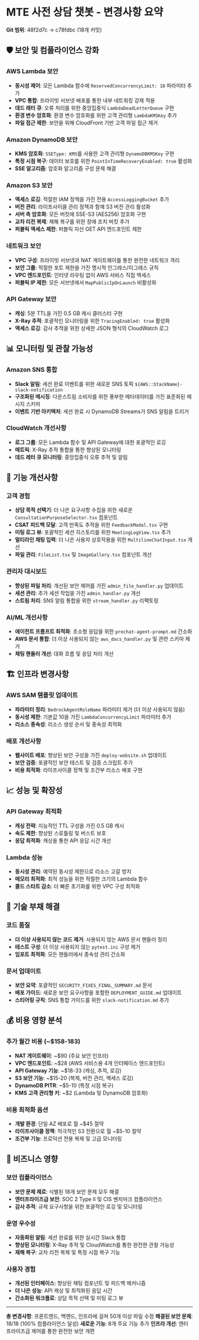 # MTE 사전 상담 챗봇 - 변경사항 요약
**Git 범위**: 48f2d7c → c78fdbc (18개 커밋)

## 🛡️ 보안 및 컴플라이언스 강화

### AWS Lambda 보안
- **동시성 제어**: 모든 Lambda 함수에 `ReservedConcurrencyLimit: 10` 파라미터 추가
- **VPC 통합**: 프라이빗 서브넷 배포를 통한 내부 네트워킹 강제 적용
- **데드 레터 큐**: 오류 처리를 위한 중앙집중식 `LambdaDeadLetterQueue` 구현
- **환경 변수 암호화**: 환경 변수 암호화를 위한 고객 관리형 `LambdaKMSKey` 추가
- **파일 접근 제한**: 보안을 위해 CloudFront 기반 고객 파일 접근 제거

### Amazon DynamoDB 보안
- **KMS 암호화**: `SSEType: KMS`를 사용한 고객 관리형 `DynamoDBKMSKey` 구현
- **특정 시점 복구**: 데이터 보호를 위한 `PointInTimeRecoveryEnabled: true` 활성화
- **SSE 알고리즘**: 암호화 알고리즘 구성 문제 해결

### Amazon S3 보안
- **액세스 로깅**: 적절한 IAM 정책을 가진 전용 `AccessLoggingBucket` 추가
- **버전 관리**: 라이프사이클 관리 정책과 함께 S3 버전 관리 활성화
- **서버 측 암호화**: 모든 버킷에 SSE-S3 (AES256) 암호화 구현
- **교차 리전 복제**: 재해 복구를 위한 장애 조치 버킷 추가
- **퍼블릭 액세스 제한**: 퍼블릭 자산 GET API 엔드포인트 제한

### 네트워크 보안
- **VPC 구성**: 프라이빗 서브넷과 NAT 게이트웨이를 통한 완전한 네트워크 격리
- **보안 그룹**: 적절한 포트 제한을 가진 명시적 인그레스/이그레스 규칙
- **VPC 엔드포인트**: 인터넷 라우팅 없이 AWS 서비스 직접 액세스
- **퍼블릭 IP 제한**: 모든 서브넷에서 `MapPublicIpOnLaunch` 비활성화

### API Gateway 보안
- **캐싱**: 5분 TTL을 가진 0.5 GB 캐시 클러스터 구현
- **X-Ray 추적**: 포괄적인 모니터링을 위한 `TracingEnabled: true` 활성화
- **액세스 로깅**: 감사 추적을 위한 상세한 JSON 형식의 CloudWatch 로그

## 📊 모니터링 및 관찰 가능성

### Amazon SNS 통합
- **Slack 알림**: 세션 완료 이벤트를 위한 새로운 SNS 토픽 `${AWS::StackName}-slack-notification`
- **구조화된 메시징**: 다운스트림 소비자를 위한 풍부한 메타데이터를 가진 표준화된 메시지 스키마
- **이벤트 기반 아키텍처**: 세션 완료 시 DynamoDB Streams가 SNS 알림을 트리거

### CloudWatch 개선사항
- **로그 그룹**: 모든 Lambda 함수 및 API Gateway에 대한 포괄적인 로깅
- **메트릭**: X-Ray 추적 통합을 통한 향상된 모니터링
- **데드 레터 큐 모니터링**: 중앙집중식 오류 추적 및 알림

## 🎯 기능 개선사항

### 고객 경험
- **상담 목적 선택기**: 더 나은 요구사항 수집을 위한 새로운 `ConsultationPurposeSelector.tsx` 컴포넌트
- **CSAT 피드백 모달**: 고객 만족도 추적을 위한 `FeedbackModal.tsx` 구현
- **미팅 로그 뷰**: 포괄적인 세션 히스토리를 위한 `MeetingLogView.tsx` 추가
- **멀티라인 채팅 입력**: 더 나은 사용자 상호작용을 위한 `MultilineChatInput.tsx` 개선
- **파일 관리**: `FileList.tsx` 및 `ImageGallery.tsx` 컴포넌트 개선

### 관리자 대시보드
- **향상된 파일 처리**: 개선된 보안 제어를 가진 `admin_file_handler.py` 업데이트
- **세션 관리**: 추가 세션 작업을 가진 `admin_handler.py` 개선
- **스트림 처리**: SNS 알림 통합을 위한 `stream_handler.py` 리팩토링

### AI/ML 개선사항
- **에이전트 프롬프트 최적화**: 초소형 응답을 위한 `prechat-agent-prompt.md` 간소화
- **AWS 문서 통합**: 더 이상 사용되지 않는 `aws_docs_handler.py` 및 관련 스키마 제거
- **채팅 핸들러 개선**: 대화 흐름 및 응답 처리 개선

## 🏗️ 인프라 변경사항

### AWS SAM 템플릿 업데이트
- **파라미터 정리**: `BedrockAgentRoleName` 파라미터 제거 (더 이상 사용되지 않음)
- **동시성 제한**: 기본값 10을 가진 `LambdaConcurrencyLimit` 파라미터 추가
- **리소스 종속성**: 리소스 생성 순서 및 종속성 최적화

### 배포 개선사항
- **웹사이트 배포**: 향상된 보안 구성을 가진 `deploy-website.sh` 업데이트
- **보안 검증**: 포괄적인 보안 테스트 및 검증 스크립트 추가
- **비용 최적화**: 라이프사이클 정책 및 조건부 리소스 배포 구현

## 📈 성능 및 확장성

### API Gateway 최적화
- **캐싱 전략**: 지능적인 TTL 구성을 가진 0.5 GB 캐시
- **속도 제한**: 향상된 스로틀링 및 버스트 보호
- **응답 최적화**: 캐싱을 통한 API 응답 시간 개선

### Lambda 성능
- **동시성 관리**: 예약된 동시성 제한으로 리소스 고갈 방지
- **메모리 최적화**: 최적 성능을 위한 적절한 크기의 Lambda 함수
- **콜드 스타트 감소**: 더 빠른 초기화를 위한 VPC 구성 최적화

## 🔧 기술 부채 해결

### 코드 품질
- **더 이상 사용되지 않는 코드 제거**: 사용되지 않는 AWS 문서 핸들러 정리
- **테스트 구성**: 더 이상 사용되지 않는 `pytest.ini` 구성 제거
- **임포트 최적화**: 모든 핸들러에서 종속성 관리 간소화

### 문서 업데이트
- **보안 요약**: 포괄적인 `SECURITY_FIXES_FINAL_SUMMARY.md` 문서
- **배포 가이드**: 새로운 보안 요구사항을 포함한 `DEPLOYMENT_GUIDE.md` 업데이트
- **스티어링 규칙**: SNS 통합 가이드를 위한 `slack-notification.md` 추가

## 💰 비용 영향 분석

### 추가 월간 비용 (~$158-183)
- **NAT 게이트웨이**: ~$90 (주요 보안 인프라)
- **VPC 엔드포인트**: ~$28 (AWS 서비스용 4개 인터페이스 엔드포인트)
- **API Gateway 기능**: ~$18-33 (캐싱, 추적, 로깅)
- **S3 보안 기능**: ~$15-20 (복제, 버전 관리, 액세스 로깅)
- **DynamoDB PITR**: ~$5-10 (특정 시점 복구)
- **KMS 고객 관리형 키**: ~$2 (Lambda 및 DynamoDB 암호화)

### 비용 최적화 옵션
- **개발 환경**: 단일 AZ 배포로 월 ~$45 절약
- **라이프사이클 정책**: 적극적인 S3 전환으로 월 ~$5-10 절약
- **조건부 기능**: 프로덕션 전용 복제 및 고급 모니터링

## 🎯 비즈니스 영향

### 보안 컴플라이언스
- **보안 문제 제로**: 식별된 18개 보안 문제 모두 해결
- **엔터프라이즈급 보안**: SOC 2 Type II 및 CIS 벤치마크 컴플라이언스
- **감사 추적**: 규제 요구사항을 위한 포괄적인 로깅 및 모니터링

### 운영 우수성
- **자동화된 알림**: 세션 완료를 위한 실시간 Slack 통합
- **향상된 모니터링**: X-Ray 추적 및 CloudWatch를 통한 완전한 관찰 가능성
- **재해 복구**: 교차 리전 복제 및 특정 시점 복구 기능

### 사용자 경험
- **개선된 인터페이스**: 향상된 채팅 컴포넌트 및 피드백 메커니즘
- **더 나은 성능**: API 캐싱 및 최적화된 응답 시간
- **간소화된 워크플로**: 상담 목적 선택 및 미팅 로그 뷰

---
**총 변경사항**: 프론트엔드, 백엔드, 인프라에 걸쳐 50개 이상 파일 수정
**해결된 보안 문제**: 18/18 (100% 컴플라이언스 달성)
**새로운 기능**: 8개 주요 기능 추가
**인프라 개선**: 엔터프라이즈급 제어를 통한 완전한 보안 개편